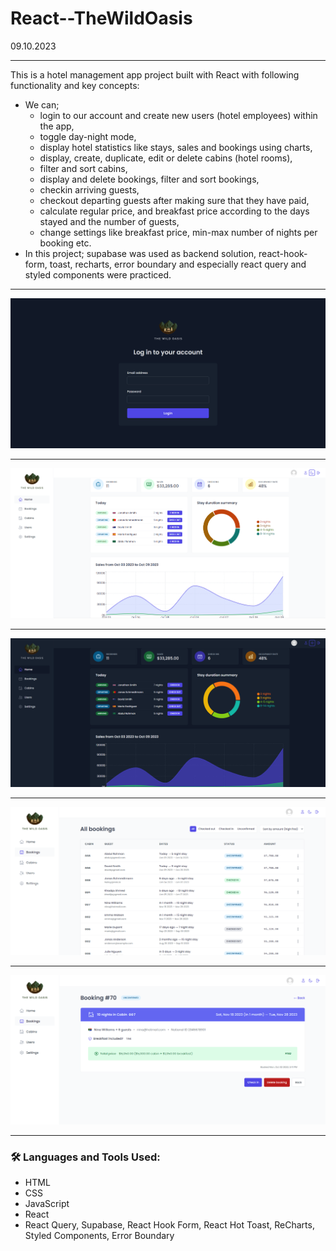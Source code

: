 # React--TheWildOasis
09.10.2023

---

This is a hotel management app project built with React with following functionality and key concepts:
- We can;
  - login to our account and create new users (hotel employees) within the app,
  - toggle day-night mode,
  - display hotel statistics like stays, sales and bookings using charts,
  - display, create, duplicate, edit or delete cabins (hotel rooms),
  - filter and sort cabins,
  - display and delete bookings, filter and sort bookings,
  - checkin arriving guests,
  - checkout departing guests after making sure that they have paid,
  - calculate regular price, and breakfast price according to the days stayed and the number of guests,
  - change settings like breakfast price, min-max number of nights per booking etc.
- In this project; supabase was used as backend solution, react-hook-form, toast, recharts, error boundary and especially react query and styled components were practiced.

---

<img width="600px" src="https://github.com/aytacserce/react-17-the-wild-oasis/blob/main/TheWildOasis-screenshot-1.png?raw=true" />

---

<img width="600px" src="https://github.com/aytacserce/react-17-the-wild-oasis/blob/main/TheWildOasis-screenshot-2.png?raw=true" />

---

<img width="600px" src="https://github.com/aytacserce/react-17-the-wild-oasis/blob/main/TheWildOasis-screenshot-3.png?raw=true" />

---

<img width="600px" src="https://github.com/aytacserce/react-17-the-wild-oasis/blob/main/TheWildOasis-screenshot-4.png?raw=true" />

---

<img width="600px" src="https://github.com/aytacserce/react-17-the-wild-oasis/blob/main/TheWildOasis-screenshot-5.png?raw=true" />

---

### :hammer_and_wrench: Languages and Tools Used:
- HTML
- CSS
- JavaScript
- React
- React Query, Supabase, React Hook Form, React Hot Toast, ReCharts, Styled Components, Error Boundary
